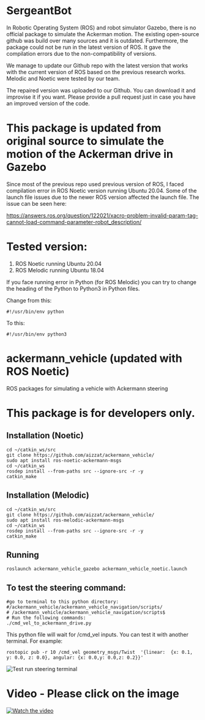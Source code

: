# SergeantBot

In Robotic Operating System (ROS) and robot simulator Gazebo, there is no official package to simulate the Ackerman motion. The existing open-source github was build over many sources and it is outdated. Furthermore, the package could not be run in the latest version of ROS. It gave the compilation errors due to the non-compatibility of versions.

We manage to update our Github repo with the latest version that works with the current version of ROS based on the previous research works. Melodic and Noetic were tested by our team. 

The repaired version was uploaded to our Github. You can download it and improvise it if you want. Please provide a pull request just in case you have an improved version of the code. 

# This package is updated from original source to simulate the motion of the Ackerman drive in Gazebo

Since most of the previous repo used previous version of ROS, I faced compilation error in ROS Noetic version running Ubuntu 20.04. 
Some of the launch file issues due to the newer ROS version affected the launch file. The issue can be seen here:

https://answers.ros.org/question/122021/xacro-problem-invalid-param-tag-cannot-load-command-parameter-robot_description/

# Tested version: 

1. ROS Noetic running Ubuntu 20.04
2. ROS Melodic running Ubuntu 18.04

If you face running error in Python (for ROS Melodic) you can try to change the heading of the Python to Python3 in Python files. 

Change from this: 
```
#!/usr/bin/env python
```

To this: 
```
#!/usr/bin/env python3
```




ackermann_vehicle (updated with ROS Noetic)
=================

ROS packages for simulating a vehicle with Ackermann steering

# This package is for developers only. 

## Installation (Noetic)
```
cd ~/catkin_ws/src
git clone https://github.com/aizzat/ackermann_vehicle/
sudo apt install ros-noetic-ackermann-msgs
cd ~/catkin_ws
rosdep install --from-paths src --ignore-src -r -y
catkin_make
```

## Installation (Melodic)
```
cd ~/catkin_ws/src
git clone https://github.com/aizzat/ackermann_vehicle/
sudo apt install ros-melodic-ackermann-msgs
cd ~/catkin_ws
rosdep install --from-paths src --ignore-src -r -y
catkin_make
```

## Running
`roslaunch ackermann_vehicle_gazebo ackermann_vehicle_noetic.launch`

## To test the steering command: 

```
#go to terminal to this python directory:
#/ackermann_vehicle/ackermann_vehicle_navigation/scripts/
# /ackermann_vehicle/ackermann_vehicle_navigation/scripts$
# Run the following commands:
./cmd_vel_to_ackermann_drive.py
```

This python file will wait for /cmd_vel inputs. You can test it with another terminal. For example:

```
rostopic pub -r 10 /cmd_vel geometry_msgs/Twist  '{linear:  {x: 0.1, y: 0.0, z: 0.0}, angular: {x: 0.0,y: 0.0,z: 0.2}}'
```

![Test run steering terminal](images/testrunackermann.jpg)

# Video - Please click on the image
[![Watch the video](https://img.youtube.com/vi/nZZEMrxxz2o/maxresdefault.jpg)](https://youtu.be/nZZEMrxxz2o)
